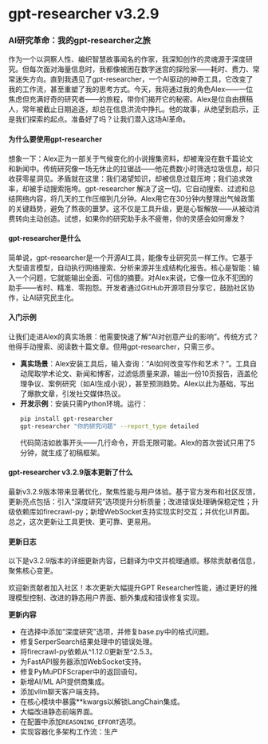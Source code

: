 # gpt-researcher v3.2.9
### AI研究革命：我的gpt-researcher之旅  
作为一个以洞察人性、编织智慧故事闻名的作家，我深知创作的灵魂源于深度研究。但每次面对海量信息时，我都像被困在数字迷宫的探险家——耗时、费力、常常迷失方向。直到我遇见了gpt-researcher，一个AI驱动的神奇工具，它改变了我的工作流，甚至重塑了我的思考方式。今天，我将通过我的角色Alex——一位焦虑但充满好奇的研究者——的旅程，带你们揭开它的秘密。Alex是位自由撰稿人，常年被截止日期追逐，却总在信息洪流中挣扎。他的故事，从绝望到启示，正是我们探索的起点。准备好了吗？让我们潜入这场AI革命。

#### 为什么要使用gpt-researcher  
想象一下：Alex正为一部关于气候变化的小说搜集资料，却被淹没在数千篇论文和新闻中。传统研究像一场无休止的拉锯战——他花费数小时筛选垃圾信息，却只收获零星洞见。矛盾就在这里：我们渴望知识，却被信息过载压垮；我们追求效率，却被手动搜索拖垮。gpt-researcher 解决了这一切。它自动搜索、过滤和总结网络内容，将几天的工作压缩到几分钟。Alex用它在30分钟内整理出气候政策的关键趋势，避免了熬夜的噩梦。这不仅是工具升级，更是心智解放——从被动消费转向主动创造。试想，如果你的研究助手永不疲倦，你的灵感会如何爆发？

#### gpt-researcher是什么  
简单说，gpt-researcher是一个开源AI工具，能像专业研究员一样工作。它基于大型语言模型，自动执行网络搜索、分析来源并生成结构化报告。核心是智能：输入一个问题，它就能输出全面、可信的摘要。对Alex来说，它像一位永不犯困的助手——省时、精准、零抱怨。开发者通过GitHub开源项目分享它，鼓励社区协作，让AI研究民主化。

#### 入门示例  
让我们走进Alex的真实场景：他需要快速了解“AI对创意产业的影响”。传统方式？他得手动搜索、阅读数十篇文章。但用gpt-researcher，只需三步。  
- **真实场景**：Alex安装工具后，输入查询：“AI如何改变写作和艺术？”。工具自动爬取学术论文、新闻和博客，过滤低质量来源，输出一份10页报告，涵盖伦理争议、案例研究（如AI生成小说），甚至预测趋势。Alex以此为基础，写出了爆款文章，引发社交媒体热议。  
- **开发示例**：安装只需Python环境。运行：  
  ```bash
  pip install gpt-researcher
  gpt-researcher "你的研究问题" --report_type detailed
  ```  
  代码简洁如故事开头——几行命令，开启无限可能。Alex的首次尝试只用了5分钟，就生成了初稿框架。

#### gpt-researcher v3.2.9版本更新了什么  
最新v3.2.9版本带来显著优化，聚焦性能与用户体验。基于官方发布和社区反馈，更新亮点包括：引入“深度研究”选项提升分析质量；改进错误处理确保稳定性；升级依赖库如firecrawl-py；新增WebSocket支持实现实时交互；并优化UI界面。总之，这次更新让工具更快、更可靠、更易用。

#### 更新日志  
以下是v3.2.9版本的详细更新内容，已翻译为中文并梳理通顺。移除贡献者信息，聚焦核心变更。

欢迎新贡献者加入社区！本次更新大幅提升GPT Researcher性能，通过更好的推理模型控制、改进的静态用户界面、额外集成和错误修复实现。

**更新内容**  
- 在选择中添加“深度研究”选项，并修复base.py中的格式问题。  
- 修复SerperSearch结果处理中的错误处理。  
- 将firecrawl-py依赖从^1.12.0更新至^2.5.3。  
- 为FastAPI服务器添加WebSocket支持。  
- 修复PyMuPDFScraper中的返回语句。  
- 新增AI/ML API提供商集成。  
- 添加vllm聊天客户端支持。  
- 在核心模块中暴露**kwargs以解锁LangChain集成。  
- 大幅改进静态前端界面。  
- 在配置中添加`REASONING_EFFORT`选项。  
- 实现容器化多架构工作流：生产